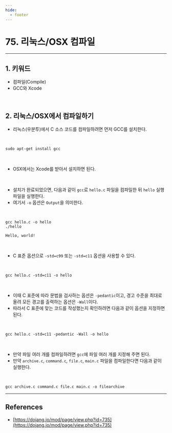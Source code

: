 ```yaml
---
hide:
  - footer
---
```


# 75. 리눅스/OSX 컴파일

---

## 1. 키워드

- 컴파일(Compile)
- GCC와 Xcode

<br/>

## 2. 리눅스/OSX에서 컴파일하기

- 리눅스(우분투)에서 C 소스 코드를 컴파일하려면 먼저 GCC를 설치한다.

<br/>

```shell
sudo apt-get install gcc
```

<br/>

- OSX에서는 Xcode를 받아서 설치하면 된다.

<br/>

- 설치가 완료되었으면, 다음과 같이 `gcc`로 `hello.c` 파일을 컴파일한 뒤 `hello` 실행 파일을 실행한다.
- 여기서 `-o` 옵션은 `Output`을 의미한다.

<br/>

```shell
gcc hello.c -o hello
./hello
```

```
Hello, world!
```

<br/>

- C 표준 옵션으로 `-std=c99` 또는 `-std=c11` 옵션을 사용할 수 있다.

<br/>

```shell
gcc hello.c -std=c11 -o hello
```

<br/>

- 이때 C 표준에 따라 문법을 검사하는 옵션은 `-pedantic`이고, 경고 수준을 최대로 올려 모든 경고를 출력하는 옵션은 `-Wall`이다.
- 따라서 C 표준에 맞는 코드를 작성했는지 확인하려면 다음과 같이 옵션을 지정하면 된다.

<br/>

```shell
gcc hello.c -std=c11 -pedantic -Wall -o hello
```

<br/>

- 만약 파일 여러 개를 컴파일하려면 `gcc`에 파일 여러 개를 지정해 주면 된다.
- 만약 `archive.c`, `command.c`, `file.c`, `main.c` 파일을 컴파일한다면 다음과 같이 실행한다.

<br/>

```shell
gcc archive.c command.c file.c main.c -o filearchive
```

---

## References

- [https://dojang.io/mod/page/view.php?id=735](https://dojang.io/mod/page/view.php?id=735)
